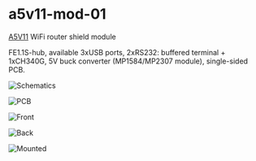 # a5v11-mod-01
[A5V11](http://wiki.openwrt.org/toh/unbranded/a5-v11) WiFi router shield module

FE1.1S-hub, available 3xUSB ports, 2xRS232: buffered terminal + 1xCH340G, 5V buck converter (MP1584/MP2307 module), single-sided PCB.

![Schematics](https://raw.github.com/rororor/a5v11-mod-01/master/sch/out/sch.png)

![PCB](https://raw.github.com/rororor/a5v11-mod-01/master/sch/out/pcb-kicad.png)

![Front](https://raw.github.com/rororor/a5v11-mod-01/master/doc/pics/front01.jpg)

![Back](https://raw.github.com/rororor/a5v11-mod-01/master/doc/pics/back01.jpg)

![Mounted](https://raw.github.com/rororor/a5v11-mod-01/master/doc/pics/mount01.jpg)

